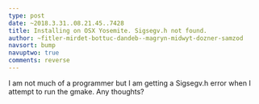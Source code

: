```yaml
---
type: post
date: ~2018.3.31..08.21.45..7428
title: Installing on OSX Yosemite. Sigsegv.h not found.
author: ~fitler-mirdet-bottuc-dandeb--magryn-midwyt-dozner-samzod
navsort: bump
navuptwo: true
comments: reverse
---
```


I am not much of a programmer but I am getting a Sigsegv.h error when I attempt to run the gmake. Any thoughts?